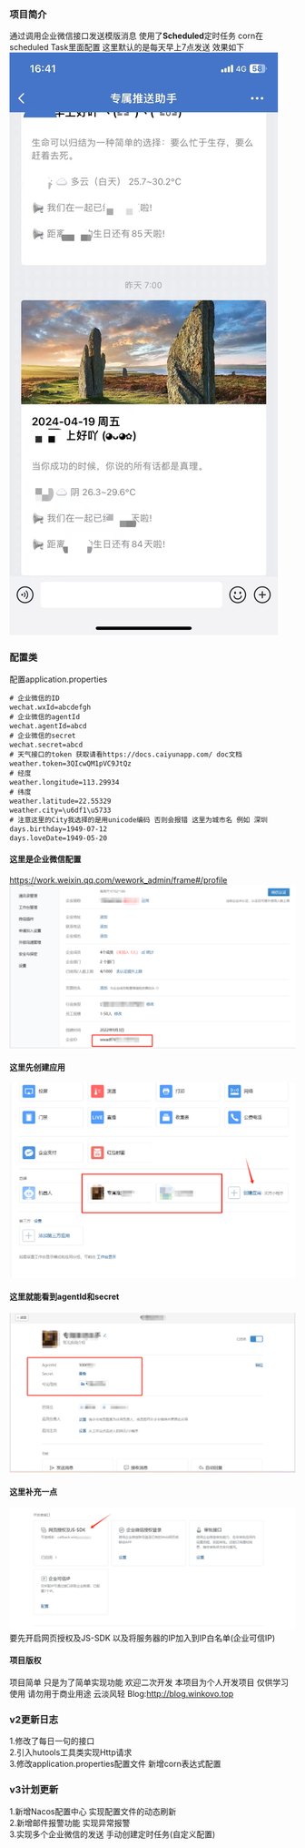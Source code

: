 ### 项目简介
通过调用企业微信接口发送模版消息
使用了**Scheduled**定时任务
corn在scheduled Task里面配置 这里默认的是每天早上7点发送
效果如下
![1.jpg](image/1.jpg)
### 配置类
配置application.properties
```properties
# 企业微信的ID
wechat.wxId=abcdefgh
# 企业微信的agentId
wechat.agentId=abcd
# 企业微信的secret
wechat.secret=abcd
# 天气接口的token 获取请看https://docs.caiyunapp.com/ doc文档
weather.token=3QIcwQM1pVC9JtQz
# 经度
weather.longitude=113.29934
# 纬度
weather.latitude=22.55329
weather.city=\u6df1\u5733
# 注意这里的City我选择的是用unicode编码 否则会报错 这里为城市名 例如 深圳
days.birthday=1949-07-12
days.loveDate=1949-05-20
```
#### 这里是企业微信配置
https://work.weixin.qq.com/wework_admin/frame#/profile
![2.png](image/2.png)
#### 这里先创建应用
![3.png](image/3.png)
#### 这里就能看到agentId和secret
![4.png](image/4.png)
#### 这里补充一点
![5.png](image/5.png)
要先开启网页授权及JS-SDK 以及将服务器的IP加入到IP白名单(企业可信IP)
#### 项目版权
项目简单 只是为了简单实现功能 欢迎二次开发
本项目为个人开发项目 仅供学习使用 请勿用于商业用途
云淡风轻 Blog:http://blog.winkovo.top


### v2更新日志
1.修改了每日一句的接口<br>
2.引入hutools工具类实现Http请求<br>
3.修改application.properties配置文件 新增corn表达式配置<br>


### v3计划更新
1.新增Nacos配置中心 实现配置文件的动态刷新<br>
2.新增邮件报警功能 实现异常报警<br>
3.实现多个企业微信的发送 手动创建定时任务(自定义配置)<br>

